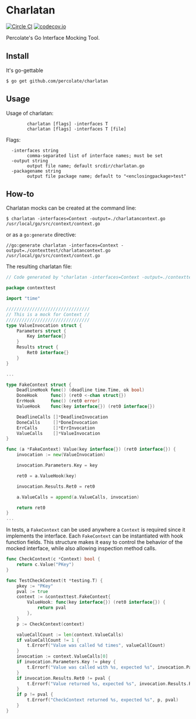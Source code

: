 # Charlatan

[![Circle CI](https://circleci.com/gh/percolate/charlatan.svg?style=svg)](https://circleci.com/gh/percolate/charlatan)
[![codecov.io](https://codecov.io/github/percolate/charlatan/coverage.svg?branch=master)](https://codecov.io/github/percolate/charlatan?branch=master)

Percolate's Go Interface Mocking Tool.


## Install

It's go-gettable
```
$ go get github.com/percolate/charlatan
```

## Usage

Usage of charlatan:
```
        charlatan [flags] -interfaces T
        charlatan [flags] -interfaces T [file]
```

Flags:
```
  -interfaces string
        comma-separated list of interface names; must be set
  -output string
        output file name; default srcdir/charlatan.go
  -packagename string
        output file package name; default to "<enclosingpackage>test"
```

## How-to

Charlatan mocks can be created at the command line:
```
$ charlatan -interfaces=Context -output=./charlatancontext.go /usr/local/go/src/context/context.go
```

or as a `go:generate` directive:
```
//go:generate charlatan -interfaces=Context -output=./contexttest/charlatancontext.go /usr/local/go/src/context/context.go
```

The resulting charlatan file:
```Go
// Code generated by "charlatan -interfaces=Context -output=./contexttest/charlatancontext.go /usr/local/go/src/context/context.go"; DO NOT EDIT.

package contexttest

import "time"

////////////////////////////////
// This is a mock for Context //
////////////////////////////////
type ValueInvocation struct {
	Parameters struct {
		Key interface{}
	}
	Results struct {
		Ret0 interface{}
	}
}

...

type FakeContext struct {
	DeadlineHook func() (deadline time.Time, ok bool)
	DoneHook     func() (ret0 <-chan struct{})
	ErrHook      func() (ret0 error)
	ValueHook    func(key interface{}) (ret0 interface{})

	DeadlineCalls []*DeadlineInvocation
	DoneCalls     []*DoneInvocation
	ErrCalls      []*ErrInvocation
	ValueCalls    []*ValueInvocation
}

func (a *FakeContext) Value(key interface{}) (ret0 interface{}) {
	invocation := new(ValueInvocation)

	invocation.Parameters.Key = key

	ret0 = a.ValueHook(key)

	invocation.Results.Ret0 = ret0

	a.ValueCalls = append(a.ValueCalls, invocation)

	return ret0
}
...
```

In tests, a `FakeContext` can be used anywhere a `Context` is required since it implements the interface. Each `FakeContext` can be instantiated with hook function fields. This structure makes it easy to control the behavior of the mocked interface, while also allowing inspection method calls.

```Go
func CheckContext(c *Context) bool {
    return c.Value("PKey")
}

func TestCheckContext(t *testing.T) {
    pkey := "PKey"
    pval := true
    context := &contexttest.FakeContext{
        ValueHook: func(key interface{}) (ret0 interface{}) {
            return pval
        },
    }
    p := CheckContext(context)

    valueCallCount := len(context.ValueCalls)
    if valueCallCount != 1 {
        t.Errorf("Value was called %d times", valueCallCount)
    }
    invocation := context.ValueCalls[0]
    if invocation.Parameters.Key != pkey {
        t.Errorf("Value was called with %s, expected %s", invocation.Parameters.Key, pkey)
    }
    if invocation.Results.Ret0 != pval {
        t.Errorf("Value returned %s, expected %s", invocation.Results.Ret0, pval)
    }
    if p != pval {
        t.Errorf("CheckContext returned %s, expected %s", p, pval)
    }
}
```
